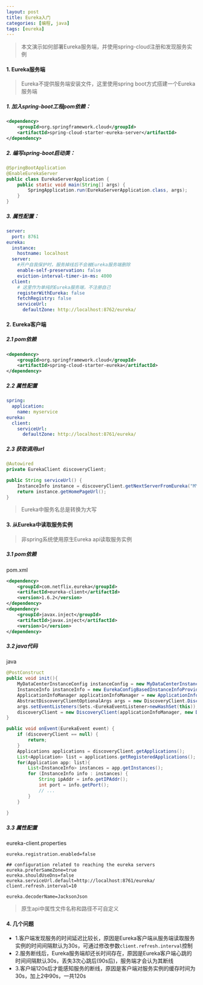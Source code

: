 ```yaml
---
layout: post
title: Eureka入门
categories: [编程, java]
tags: [eureka]
---
```


> 本文演示如何部署Eureka服务端，并使用spring-cloud注册和发现服务实例

#### 1. Eureka服务端

>Eureka不提供服务端安装文件，这里使用spring boot方式搭建一个Eureka服务端

##### 1. 加入spring-boot工程pom依赖：
```xml
<dependency>
    <groupId>org.springframework.cloud</groupId>
    <artifactId>spring-cloud-starter-eureka-server</artifactId>
</dependency>
```

##### 2. 编写spring-boot启动类：
```java
@SpringBootApplication
@EnableEurekaServer
public class EurekaServerApplication {
    public static void main(String[] args) {
        SpringApplication.run(EurekaServerApplication.class, args);
    }
}
```

##### 3. 属性配置：
```yaml
server:
  port: 8761
eureka:
  instance:
    hostname: localhost
  server:
    #开户自我保护时，服务掉线后不会被Eureka服务端删除
    enable-self-preservation: false
    eviction-interval-timer-in-ms: 4000
  client:
    # 这里作为单纯的Eureka服务端，不注册自己
    registerWithEureka: false
    fetchRegistry: false
    serviceUrl:
      defaultZone: http://localhost:8762/eureka/
```

#### 2. Eureka客户端

##### 2.1 pom依赖
```xml
<dependency>
    <groupId>org.springframework.cloud</groupId>
    <artifactId>spring-cloud-starter-eureka</artifactId>
</dependency>
```

##### 2.2 属性配置
```yaml
spring:
  application:
    name: myservice
eureka:
  client:
    serviceUrl:
      defaultZone: http://localhost:8761/eureka/
```

##### 2.3 获取调用url
```java
@Autowired
private EurekaClient discoveryClient;

public String serviceUrl() {
    InstanceInfo instance = discoveryClient.getNextServerFromEureka("MYSERVICE", false);
    return instance.getHomePageUrl();
}

```

> Eureka中服务名总是转换为大写

#### 3. 从Eureka中读取服务实例
> 非spring系统使用原生Eureka api读取服务实例

##### 3.1 pom依赖
pom.xml
```xml
<dependency>
    <groupId>com.netflix.eureka</groupId>
    <artifactId>eureka-client</artifactId>
    <version>1.6.2</version>
</dependency>
<dependency>
    <groupId>javax.inject</groupId>
    <artifactId>javax.inject</artifactId>
    <version>1</version>
</dependency>
```

##### 3.2 java代码
java
```java
@PostConstruct
public void init(){
    MyDataCenterInstanceConfig instanceConfig = new MyDataCenterInstanceConfig();
    InstanceInfo instanceInfo = new EurekaConfigBasedInstanceInfoProvider(instanceConfig).get();
    ApplicationInfoManager applicationInfoManager = new ApplicationInfoManager(instanceConfig, instanceInfo);
    AbstractDiscoveryClientOptionalArgs args = new DiscoveryClient.DiscoveryClientOptionalArgs();
    args.setEventListeners(Sets.<EurekaEventListener>newHashSet(this));
    discoveryClient = new DiscoveryClient(applicationInfoManager, new DefaultEurekaClientConfig(), args);
}

public void onEvent(EurekaEvent event) {
    if (discoveryClient == null) {
        return;
    }
    Applications applications = discoveryClient.getApplications();
    List<Application> list = applications.getRegisteredApplications();
    for(Application app: list){
        List<InstanceInfo> instances = app.getInstances();
        for (InstanceInfo info : instances) {
            String ipAddr = info.getIPAddr();
            int port = info.getPort();
            // ...
        }
    }
    
}
```

##### 3.3 属性配置
eureka-client.properties
```properties
eureka.registration.enabled=false

## configuration related to reaching the eureka servers
eureka.preferSameZone=true
eureka.shouldUseDns=false
eureka.serviceUrl.default=http://localhost:8761/eureka/
client.refresh.interval=10

eureka.decoderName=JacksonJson
```
> 原生api中属性文件名称和路径不可自定义


#### 4. 几个问题

* 1.客户端发现服务的时间延迟比较长，原因是Eureka客户端从服务端读取服务实例的时间间隔默认为30s，可通过修改参数`client.refresh.interval`控制
* 2.服务断线后，Eureka服务端却还长时间存在，原因是Eureka客户端心跳的时间间隔默认30s，丢失3次心跳后(90s后)，服务端才会认为其断线
* 3.客户端120s后才能感知服务的断线，原因是客户端对服务实例的缓存时间为30s，加上2中90s，一共120s